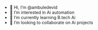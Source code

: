- 👋 Hi, I’m @ambuledevid
- 👀 I’m interested in Ai automation 
- 🌱 I’m currently learning B.tech Ai
- 💞️ I’m looking to collaborate on Ai projects 


<!---
ambuledevid/ambuledevid is a ✨ special ✨ repository because its `README.md` (this file) appears on your GitHub profile.
You can click the Preview link to take a look at your changes.
--->
